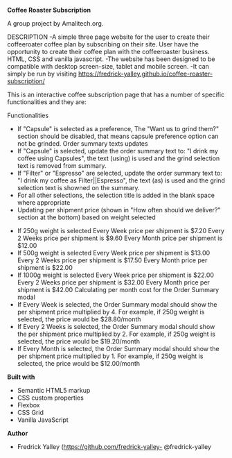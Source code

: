 **Coffee Roaster Subscription**

A group project by Amalitech.org.


DESCRIPTION -A simple three page website for the user to create their coffeeroater coffee plan by subscribing on their site. User have the opportunity to create their coffee plan with the coffeeroaster business. HTML, CSS and vanilla javascript. -The website has been designed to be compatible with desktop screen-size, tablet and mobile screen. -It can simply be run by visiting https://fredrick-yalley.github.io/coffee-roaster-subscription/

This is an interactive coffee subscription page that has a number of specific functionalities and they are:

Functionalities
* If "Capsule" is selected as a preference,
The "Want us to grind them?" section should be disabled, that means capsule preference option can not be grinded.
Order summary texts updates
* If "Capsule" is selected, update the order summary text to:
"I drink my coffee using Capsules", the text (using) is used and the grind selection text is removed from summary.
* If "Filter" or "Espresso" are selected, update the order summary text to:
"I drink my coffee as Filter||Espresso", the text (as) is used  and the grind selection text is showned on the summary.
* For all other selections, the selection title is added in the blank space where appropriate
* Updating per shipment price (shown in "How often should we deliver?" section at the bottom) based on weight selected
- If 250g weight is selected
Every Week price per shipment is $7.20
Every 2 Weeks price per shipment is $9.60
Every Month price per shipment is $12.00
- If 500g weight is selected
Every Week price per shipment is $13.00
Every 2 Weeks price per shipment is $17.50
Every Month price per shipment is $22.00
- If 1000g weight is selected
Every Week price per shipment is $22.00
Every 2 Weeks price per shipment is $32.00
Every Month price per shipment is $42.00
Calculating per month cost for the Order Summary modal
- If Every Week is selected, the Order Summary modal should show the per shipment price multiplied by 4. For example, if 250g weight is selected, the price would be $28.80/month
- If Every 2 Weeks is selected, the Order Summary modal should show the per shipment price multiplied by 2. For example, if 250g weight is selected, the price would be $19.20/month
- If Every Month is selected, the Order Summary modal should show the per shipment price multiplied by 1. For example, if 250g weight is selected, the price would be $12.00/month

**Built with**

- Semantic HTML5 markup
- CSS custom properties
- Flexbox
- CSS Grid
- Vanilla JavaScript 

 **Author**
- Fredrick Yalley (https://github.com/fredrick-yalley- @fredrick-yalley